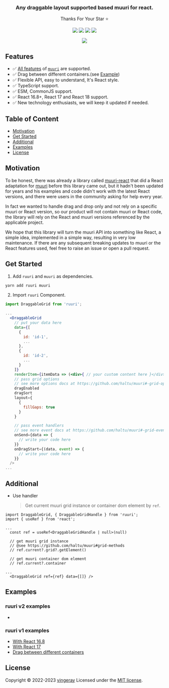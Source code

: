 <h3 align="center">Any draggable layout supported based muuri for react.</h3>

<p align="center">Thanks For Your Star ⭐️</p>

<p align="center">
  <img src="https://badgen.net/npm/types/tslib" />
  <img src="https://badgen.net/npm/v/ruuri" />
  <img src="https://badgen.net/npm/dm/ruuri" />
  <a href="https://openbase.com/js/ruuri?utm_source=embedded&utm_medium=badge&utm_campaign=rate-badge">
    <img src="https://badges.openbase.com/js/rating/ruuri.svg?token=61xZVs6+HDgwhr3rKasOf9EW+xOZiVq/VYZPuBrn6po=" />
  </a>
  
</p>

<p align="center">
  <img src="https://user-images.githubusercontent.com/19839331/181693587-7e0f62f6-11d9-4a34-826d-06caf6dde6ed.gif" />
</p>

## Features

- ✅ [All features](https://github.com/haltu/muuri#:~:text=on%20the%20website.-,Features,-Fully%20customizable%20layout) of [`muuri`](https://github.com/haltu/muuri) are supported.
- ✅ Drag between different containers.(see [Example](#examples))
- ✅ Flexible API, easy to understand, It's React style.
- ✅ TypeScript support.
- ✅ ESM, CommonJS support.
- ✅ React 16.8+, React 17 and React 18 support.
- ✅ New technology enthusiasts, we will keep it updated if needed.

## Table of Content

- [Motivation](#motivation)
- [Get Started](#get-started)
- [Additional](#additional)
- [Examples](#examples)
- [License](#license)

## Motivation

To be honest, there was already a library called [muuri-react](https://github.com/paol-imi/muuri-react) that did a React adaptation for [muuri](https://github.com/haltu/muuri) before this library came out, but it hadn't been updated for years and his examples and code didn't work with the latest React versions, and there were users in the community asking for help every year.

In fact we wanted to handle drag and drop only and not rely on a specific muuri or React version, so our product will not contain muuri or React code, the library will rely on the React and muuri versions referenced by the applicable project.

We hope that this library will turn the muuri API into something like React, a simple idea, implemented in a simple way, resulting in very low maintenance. If there are any subsequent breaking updates to muuri or the React features used, feel free to raise an issue or open a pull request.

## Get Started

1. Add `ruuri` and `muuri` as dependencies.

```bash
yarn add ruuri muuri
```

2. Import `ruuri` Component.

```jsx
import DraggableGrid from 'ruuri';

...
  <DraggableGrid
    // put your data here
    data={[
      {
        id: 'id-1',
        ...
      },
      {
        id: 'id-2',
        ...
      }
    ]}
    renderItem={itemData => (<div>{ // your custom content here }</div>)}
    // pass grid options
    // see more options docs at https://github.com/haltu/muuri#-grid-options
    dragEnabled
    dragSort
    layout={
      {
        fillGaps: true
      }
    }

    // pass event handlers
    // see more event docs at https://github.com/haltu/muuri#-grid-events
    onSend={data => {
      // write your code here
    }}
    onDragStart={(data, event) => {
      // write your code here
    }}
  />
...
```

## Additional

- Use handler
  > Get current muuri grid instance or container dom element by `ref`.

```tsx
import DraggableGrid, { DraggableGridHandle } from 'ruuri';
import { useRef } from 'react';

...
  const ref = useRef<DraggableGridHandle | null>(null)

  // get muuri grid instance
  // @see https://github.com/haltu/muuri#grid-methods
  // ref.current?.grid?.getElement()

  // get muuri container dom element
  // ref.current?.container

...
  <DraggableGrid ref={ref} data={[]} />
```

## Examples

### ruuri v2 examples

- []()

### ruuri v1 examples

- [With React 16.8](https://codesandbox.io/s/react-16-8-sxds98)
- [With React 17](https://codesandbox.io/s/ruuri-on-react17-pf1px5)
- [Drag between different containers](https://codesandbox.io/s/drag-between-grids-vxmu62)

## License

Copyright © 2022-2023 [vingeray](https://github.com/vingeraycn) Licensed under the [MIT license](https://github.com/vingeraycn/ruuri/blob/main/LICENSE).
